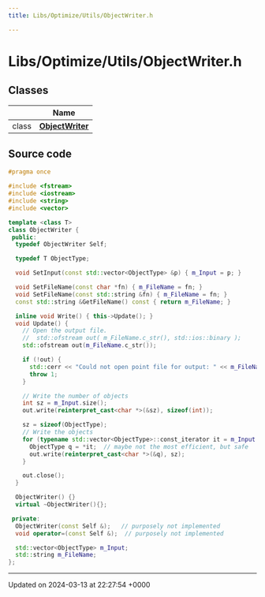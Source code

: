 ```yaml
---
title: Libs/Optimize/Utils/ObjectWriter.h

---
```


# Libs/Optimize/Utils/ObjectWriter.h



## Classes

|                | Name           |
| -------------- | -------------- |
| class | **[ObjectWriter](../Classes/classObjectWriter.md)**  |




## Source code

```cpp
#pragma once

#include <fstream>
#include <iostream>
#include <string>
#include <vector>

template <class T>
class ObjectWriter {
 public:
  typedef ObjectWriter Self;

  typedef T ObjectType;

  void SetInput(const std::vector<ObjectType> &p) { m_Input = p; }

  void SetFileName(const char *fn) { m_FileName = fn; }
  void SetFileName(const std::string &fn) { m_FileName = fn; }
  const std::string &GetFileName() const { return m_FileName; }

  inline void Write() { this->Update(); }
  void Update() {
    // Open the output file.
    //  std::ofstream out( m_FileName.c_str(), std::ios::binary );
    std::ofstream out(m_FileName.c_str());

    if (!out) {
      std::cerr << "Could not open point file for output: " << m_FileName << std::endl;
      throw 1;
    }

    // Write the number of objects
    int sz = m_Input.size();
    out.write(reinterpret_cast<char *>(&sz), sizeof(int));

    sz = sizeof(ObjectType);
    // Write the objects
    for (typename std::vector<ObjectType>::const_iterator it = m_Input.begin(); it != m_Input.end(); it++) {
      ObjectType q = *it;  // maybe not the most efficient, but safe
      out.write(reinterpret_cast<char *>(&q), sz);
    }

    out.close();
  }

  ObjectWriter() {}
  virtual ~ObjectWriter(){};

 private:
  ObjectWriter(const Self &);   // purposely not implemented
  void operator=(const Self &);  // purposely not implemented

  std::vector<ObjectType> m_Input;
  std::string m_FileName;
};
```


-------------------------------

Updated on 2024-03-13 at 22:27:54 +0000
